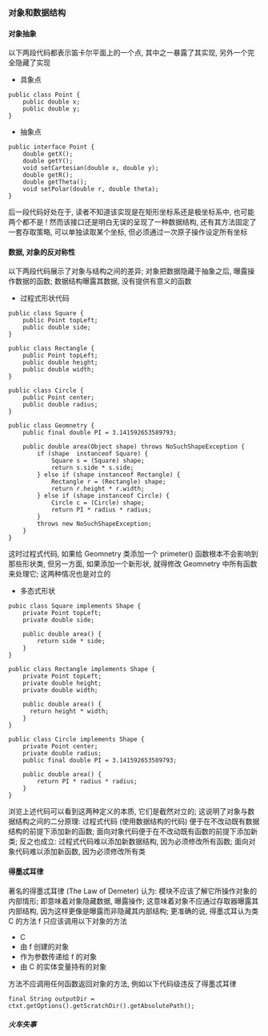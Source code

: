 ### 对象和数据结构

#### 对象抽象
以下两段代码都表示笛卡尔平面上的一个点, 其中之一暴露了其实现, 另外一个完全隐藏了实现
- 具象点
```
public class Point {
    public double x;
    public double y;
}
```
- 抽象点
```
public interface Point {
    double getX();
    double getY();
    void setCartesian(double x, double y);
    double getR();
    double getTheta();
    void setPolar(double r, double theta);
}
```

后一段代码好处在于, 读者不知道该实现是在矩形坐标系还是极坐标系中, 也可能两个都不是 ! 然而该接口还是明白无误的呈现了一种数据结构, 还有其方法固定了一套存取策略, 可以单独读取某个坐标, 但必须通过一次原子操作设定所有坐标

#### 数据, 对象的反对称性
以下两段代码展示了对象与结构之间的差异; 对象把数据隐藏于抽象之后, 曝露操作数据的函数; 数据结构曝露其数据, 没有提供有意义的函数
- 过程式形状代码
```
public class Square {
    public Point topLeft;
    public double side;
}

public class Rectangle {
    public Point topLeft;
    public double height;
    public double width;
}

public class Circle {
    public Point center;
    public double radius;
}

public class Geomnetry {
    public final double PI = 3.141592653589793;

    public double area(Object shape) throws NoSuchShapeException {
        if (shape  instanceof Square) {
            Square s = (Square) shape;
            return s.side * s.side;
        } else if (shape instanceof Rectangle) {
            Rectangle r = (Rectangle) shape;
            return r.height * r.width;
        } else if (shape instanceof Circle) {
            Circle c = (Circle) shape;
            return PI * radius * radius;
        }
        throws new NoSuchShapeException;
    }
}
```
这时过程式代码, 如果给 Geomnetry 类添加一个 primeter() 函数根本不会影响到那些形状类, 但另一方面, 如果添加一个新形状, 就得修改 Geomnetry 中所有函数来处理它; 这两种情况也是对立的
- 多态式形状
```
pubic class Square implements Shape {
    private Point topLeft;
    private double side;

    public double area() {
        return side * side;
    }
}

public class Rectangle implements Shape {
    private Point topLeft;
    private double height;
    private double width;

    public double area() {
      return height * width;
    }
}

public class Circle implements Shape {
    private Point center;
    private double radius;
    public final double PI = 3.141592653589793;

    public double area() {
        return PI * radius * radius;
    }
}
```
浏览上述代码可以看到这两种定义的本质, 它们是截然对立的; 这说明了对象与数据结构之间的二分原理: 过程式代码 (使用数据结构的代码) 便于在不改动既有数据结构的前提下添加新的函数; 面向对象代码便于在不改动既有函数的前提下添加新类; 反之也成立: 过程式代码难以添加新数据结构, 因为必须修改所有函数; 面向对象代码难以添加新函数, 因为必须修改所有类

#### 得墨忒耳律
著名的得墨忒耳律 (The Law of Demeter) 认为: 模块不应该了解它所操作对象的内部情形; 即意味着对象隐藏数据, 曝露操作; 这意味着对象不应通过存取器曝露其内部结构, 因为这样更像是曝露而非隐藏其内部结构; 更准确的说, 得墨忒耳认为类 C 的方法 f 只应该调用以下对象的方法
- C
- 由 f 创建的对象
- 作为参数传递给 f 的对象
- 由 C 的实体变量持有的对象

方法不应调用任何函数返回对象的方法, 例如以下代码级违反了得墨忒耳律
```
final String outputDir = ctxt.getOptions().getScratchDir().getAbsolutePath();
```

##### 火车失事
